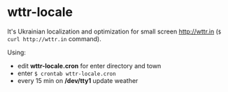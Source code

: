 # wttr-locale

It's Ukrainian localization and optimization for small screen http://wttr.in (`$ curl http://wttr.in` command).

Using:
- edit  **wttr-locale.cron** for enter directory and town
- enter `$ crontab wttr-locale.cron`
- every 15 min on **/dev/tty1** update weather

